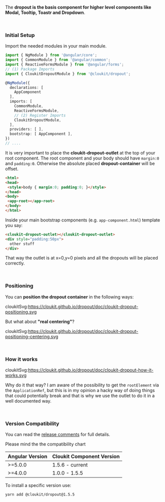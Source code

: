 The **dropout is the basis component for higher level components like Modal, Tooltip, Toastr and Dropdown**.

&nbsp;

### Initial Setup

Import the needed modules in your main module.

```typescript
import { NgModule } from '@angular/core';
import { CommonModule } from '@angular/common';
import { ReactiveFormsModule } from '@angular/forms';
// (1) Package Imports
import { CloukitDropoutModule } from '@cloukit/dropout';

@NgModule({
  declarations: [
    AppComponent
  ],
  imports: [
    CommonModule,
    ReactiveFormsModule,
    // (2) Register Imports
    CloukitDropoutModule,
  ],
  providers: [ ],
  bootstrap: [ AppComponent ],
})
// ....
```

It is very important to place the **cloukit-dropout-outlet** at the top of your root component.
The root component and your body should have `margin:0` and `padding:0`. Otherwise the absolute placed 
**dropout-container** will be offset.

```html
<html>
<head>
 <style>body { margin:0; padding:0; }</style>
</head>
<body>
 <app-root></app-root>
</body>
</html>
```

Inside your main bootstrap components (e.g. `app-component.html`) template you say:

```html
<cloukit-dropout-outlet></cloukit-dropout-outlet>
<div style="padding:50px">
  other stuff
</div>
```

That way the outlet is at x=0,y=0 pixels and all the dropouts will be placed correctly.

&nbsp;

### Positioning

You can **position the dropout container** in the following ways:

cloukitSvg:https://cloukit.github.io/dropout/doc/cloukit-dropout-positioning.svg

But what about **"real centering"**?

cloukitSvg:https://cloukit.github.io/dropout/doc/cloukit-dropout-positioning-centering.svg


&nbsp;

### How it works

cloukitSvg:https://cloukit.github.io/dropout/doc/cloukit-dropout-how-it-works.svg


Why do it that way? I am aware of the possibility to get the `rootElement` via the `ApplicationRef`, 
but this is in my opinion a hacky way of doing things that could potentially break and that is why we use the outlet to do it in a well documented way.

&nbsp;

### Version Compatibility

You can read the [release comments](https://github.com/cloukit/dropout/releases) for full details.

Please mind the the compatibility chart

| Angular Version | Cloukit Component Version |
|-----------------|---------------------------|
| >=5.0.0         | 1.5.6 - current           |
| >=4.0.0         | 1.0.0 - 1.5.5             |

To install a specific version use:

```
yarn add @cloukit/dropout@1.5.5
```
